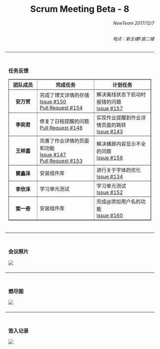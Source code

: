 <div style = "margin:0 10px;">
<h1 align = "center">Scrum Meeting Beta - 8</h1>

<h6 align = "right">NewTeam 2017/12/7</h6>
<h6 align = "right">地点：新主楼F座二楼</h6>
<hr>

<div style = "padding: 10px">
<h3>任务反馈</h3>
<table border = "1" style = "width:100%">
  <colgroup>
    <col style = "width:20%">
    <col style = "width:40%">
    <col style = "width:40%">
  </colgroup>
  <thead>
    <tr><th>团队成员</th><th>完成任务</th><th>计划任务</th></tr>
  </thead>
  <tbody>
    <tr>
      <th>安万贺</th>
      <td>完成了博文详情的存储<br><a href = "https://github.com/NewTeam5/EduCnblogs/issues/150">Issue #150</a><br><a href = "https://github.com/NewTeam5/EduCnblogs/pull/154">Pull Request #154</a></td>
      <td>解决离线状态下启动时报错的问题<br><a href = "https://github.com/NewTeam5/EduCnblogs/issues/157">Issue #157</a></td>
    </tr>
    <tr>
      <th>李奕君</th>
      <td>修复了日程提醒的问题</a><br><a href = "https://github.com/NewTeam5/EduCnblogs/pull/148">Pull Request #148</a></td>
      <td>实现作业提醒到作业详情页面的跳转<br><a href = "https://github.com/NewTeam5/EduCnblogs/issues/143">Issue #143</a></td>
    </tr>
    <tr>
      <th>王梓嘉</th>
      <td>完善了作业详情的页面和功能<br><a href = "https://github.com/NewTeam5/EduCnblogs/issues/147">Issue #147</a><br><a href = "https://github.com/NewTeam5/EduCnblogs/pull/153">Pull Request #153</a></td>
      <td>解决横屏内容显示不全的问题<br><a href = "https://github.com/NewTeam5/EduCnblogs/issues/156">Issue #156</a></td>
    </tr>
    <tr>
      <th>窦鑫泽</th>
      <td>安装组件库</td>
      <td>进行关于字体的优化<br><a href = "https://github.com/NewTeam5/EduCnblogs/issues/134">Issue #134</a></td>
    </tr>
    <tr>
      <th>李欣泽</th>
      <td>学习单元测试</td>
      <td>学习单元测试<br><a href = "https://github.com/NewTeam5/EduCnblogs/issues/152">Issue #152</a></td>
    </tr>
    <tr>
      <th>索一奇</th>
      <td>安装组件库</td>
      <td>完成@添加用户名的功能<br><a href = "https://github.com/NewTeam5/EduCnblogs/issues/160">Issue #160</a></td>
    </tr> 
  </tbody>
</table>
</div>
<hr>

<div style = "padding: 10px">
<h3>会议照片</h3>
<img src = "http://images2017.cnblogs.com/blog/1254203/201712/1254203-20171208210844312-1605821433.jpg">
</div>
<hr>

<!--div style = "padding: 10px">
<h3>困难难点</h3>
</div>
<hr-->

<div style = "padding: 10px">
<h3>燃尽图</h3>
<img src = "http://images2017.cnblogs.com/blog/1254203/201712/1254203-20171208210817781-1881964181.png">
</div>
<hr>

<div style = "padding: 10px">
<h3>签入记录</h3>
<img src = "http://images2017.cnblogs.com/blog/1254203/201712/1254203-20171208210902624-90230725.png">
</div>
</div>